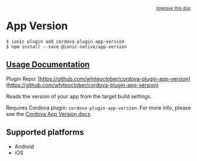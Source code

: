 <a style="float:right;font-size:12px;" href="http://github.com/driftyco/ionic-native/edit/master/src/@ionic-native/plugins/app-version/index.ts#L1">
  Improve this doc
</a>

# App Version

```
$ ionic plugin add cordova-plugin-app-version
$ npm install --save @ionic-native/app-version
```

## [Usage Documentation](https://ionicframework.com/docs/native/app-version/)

Plugin Repo: [https://github.com/whiteoctober/cordova-plugin-app-version](https://github.com/whiteoctober/cordova-plugin-app-version)

Reads the version of your app from the target build settings.

Requires Cordova plugin: `cordova-plugin-app-version`. For more info, please see the [Cordova App Version docs](https://github.com/whiteoctober/cordova-plugin-app-version).

## Supported platforms
- Android
- iOS



